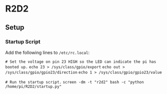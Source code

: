 # R2D2

## Setup

### Startup Script

Add the following lines to `/etc/rc.local`:

`# Set the voltage on pin 23 HIGH so the LED can indicate the pi has booted up.`
`echo 23 > /sys/class/gpio/export`
`echo out > /sys/class/gpio/gpio23/direction`
`echo 1 > /sys/class/gpio/gpio23/value`

`# Run the startup script.`
`screen -dm -t "r2d2" bash -c "python /home/pi/R2D2/startup.py"`

